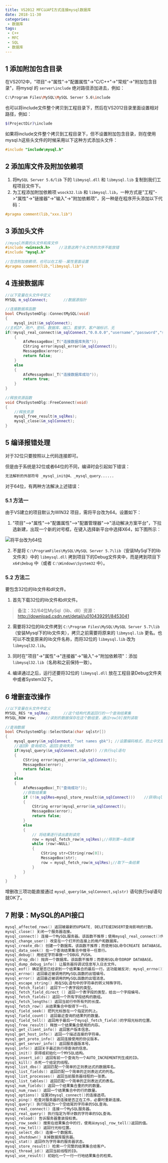 ```yaml
---
title: VS2012 MFC以API方式连接mysql数据库
date: 2018-11-30
categories:
 - 数据库
tags:
 - C++
 - MFC
 - SQL
 - 数据库
---
```


## 1 添加附加包含目录

在VS2012中，"项目"->"属性"->"配置属性"->"C/C++"->"常规"->"附加包含目录"，将mysql 的 `server\include` 绝对路径添加进去，例如：

```bash
C:\Program Files\MySQL\MySQL Server 5.6\include
```

也可以将include文件整个拷贝到工程目录下，然后在VS2012目录里面设置相对路径，例如：

```bash
$(ProjectDir)\include
```

如果将include文件整个拷贝到工程目录下，但不设置附加包含目录，则在使用mysql.h这些头文件的时候采用以下这种方式添加头文件：

```cpp
#include "include\mysql.h"
```

## 2 添加库文件及附加依赖项

1.  将`MySQL Server 5.6/lib` 下的 `libmysql.dll` 和 `libmysql.lib` 复制到我们工程项目文件下。
2.  为工程添加附加依赖项 `wsock32.lib` 和 `libmysql.lib`，一种方式是"工程"->"属性"->"链接器"->"输入"->"附加依赖项"，另一种是在程序开头添加以下代码：

```cpp
#pragma comment(lib,"xxx.lib")
```

## 3 添加头文件

```cpp
//mysql所需的头文件和库文件 
#include <winsock.h>    //注意这两个头文件的次序不能放错
#include "mysql.h"
 
//包含附加依赖项，也可以在工程--属性里面设置
#pragma comment(lib,"libmysql.lib")
```

## 4 连接数据库

```cpp
//以下变量在头文件中定义
MYSQL m_sqlConnect;       //数据源指针
 
//连接数据库函数
bool CPosSystemDlg::ConnectMySQL(void)
{
    mysql_init(&m_sqlConnect);
//主机IP、用户、密码、数据库、端口、套接字、客户端标识、无
if(!mysql_real_connect(&m_sqlConnect,"0.0.0.0","username","password","sql",3306,NULL,0))
	{
		AfxMessageBox(_T("连接数据库失败"));
		CString error(mysql_error(&m_sqlConnect));
		MessageBox(error);
		return false;
	}
	else 
	{
		AfxMessageBox(_T("连接数据库成功"));
		return true;
	}
}
 
//释放资源函数
void CPosSystemDlg::FreeConnect(void)
{
	//释放资源
    mysql_free_result(m_sqlRes);
    mysql_close(&m_sqlConnect);
}
```

## 5 编译报错处理

对于32位只要按照以上代码连接即可。

但是由于系统是32位或者64位的不同，编译时会引起如下错误：

```bash
无法解析的外部符号 _mysql_init@4、_mysql_query......
```

对于64位，有两种方法解决上述错误：

### 5.1 方法一

由于VS建立的项目默认为WIN32 项目，需将平台改为64。设置如下：

1. "项目"—>"属性"—>"配置属性"—>"配置管理器"—>"活动解决方案平台"，下拉选新建，出现一个新的对号框，在键入选择新平台中选择X64，如下图所示：

![将平台改为64位](./images/mysql_api_connect/x64.png)

2. 不是将 `C:\ProgramFiles\MySQL\MySQL Server 5.7\lib`（安装MySql下的lib文件夹）中的 `libmysql.dll` 拷到项目下的Debug文件夹中，而是拷到项目下 `x64\Debug` 中（或者 `C:\Windows\System32` 中）。

### 5.2 方法二

要包含32位的lib文件和dll文件。

1. 首先下载32位的lib文件和dll文件。

> 备注：32/64位MySql（lib、dll）资源：http://download.csdn.net/detail/u010439291/8453041

2. 需要将32位的lib文件拷到 `C:\Program Files\MySQL\MySQL Server 5.7\lib`（安装Mysql下的lib文件夹），拷贝之前需要将原来的 `libmysql.lib` 更名。也可以不改变原来的lib文件名称，而将32位的 `libmysql.lib` 改为 `libmysql32.lib`。

3. 同时在"项目"->"属性"->"连接器"->"输入"->"附加依赖项"：添加 `libmysql32.lib`（名称和之前保持一致）。

4. 编译通过之后，运行还要将32位的 `libmysql.dll` 放在工程目录Debug文件夹中或者System32下。

## 6 增删查改操作

```cpp
//以下变量在头文件中定义
MYSQL_RES *m_sqlRes;      //这个结构代表返回行的一个查询结果集
MYSQL_ROW row;    //读到的数据保存在这个数组里，通过row[0]按列读取
 
//查询数据
bool CPosSystemDlg::SelectData(char sqlstr[])
{
	mysql_query(&m_sqlConnect, "set names gbk"); //设置编码格式，防止中文乱码
	//返回0 查询成功，返回1查询失败
	if(mysql_query(&m_sqlConnect,sqlstr)) //执行sql语句
	{
		CString error(mysql_error(&m_sqlConnect));
		MessageBox(error);
		return false;
	}
	else
	{
		AfxMessageBox(_T("查询成功"));
		//获取结果集
		if (!(m_sqlRes=mysql_store_result(&m_sqlConnect)))    //获得sql语句结束后返回的结果集
		{
			CString error(mysql_error(&m_sqlConnect));
			MessageBox(error);
			return false;
		}
		else
		{
			// 将结果逐行读出直到读完
			row = mysql_fetch_row(m_sqlRes);//得到第一条结果
			while (row!=NULL)
			{		
				CString str=CString(row[0]);
				MessageBox(str);
				row = mysql_fetch_row(m_sqlRes);//取下一条结果
			}
		}
	}
}
```

增删改三项功能直接通过 `mysql_query(&m_sqlConnect,sqlstr)` 语句执行sql语句就OK了。

## 7 附录：MySQL的API接口

```cpp
mysql_affected_rows() 返回被最新的UPDATE, DELETE或INSERT查询影响的行数。  
mysql_close() 关闭一个服务器连接。  
mysql_connect() 连接一个MySQL服务器。该函数不推荐；使用mysql_real_connect()代替。  
mysql_change_user() 改变在一个打开的连接上的用户和数据库。  
mysql_create_db() 创建一个数据库。该函数不推荐；而使用SQL命令CREATE DATABASE。  
mysql_data_seek() 在一个查询结果集合中搜寻一任意行。  
mysql_debug() 用给定字符串做一个DBUG_PUSH。  
mysql_drop_db() 抛弃一个数据库。该函数不推荐；而使用SQL命令DROP DATABASE。  
mysql_dump_debug_info() 让服务器将调试信息写入日志文件。  
mysql_eof() 确定是否已经读到一个结果集合的最后一行。这功能被反对; mysql_errno()或mysql_error()可以相反被使用。  
mysql_errno() 返回最近被调用的MySQL函数的出错编号。  
mysql_error() 返回最近被调用的MySQL函数的出错消息。  
mysql_escape_string() 用在SQL语句中的字符串的转义特殊字符。  
mysql_fetch_field() 返回下一个表字段的类型。  
mysql_fetch_field_direct () 返回一个表字段的类型，给出一个字段编号。  
mysql_fetch_fields() 返回一个所有字段结构的数组。  
mysql_fetch_lengths() 返回当前行中所有列的长度。  
mysql_fetch_row() 从结果集合中取得下一行。  
mysql_field_seek() 把列光标放在一个指定的列上。  
mysql_field_count() 返回最近查询的结果列的数量。  
mysql_field_tell() 返回用于最后一个mysql_fetch_field()的字段光标的位置。  
mysql_free_result() 释放一个结果集合使用的内存。  
mysql_get_client_info() 返回客户版本信息。  
mysql_get_host_info() 返回一个描述连接的字符串。  
mysql_get_proto_info() 返回连接使用的协议版本。  
mysql_get_server_info() 返回服务器版本号。  
mysql_info() 返回关于最近执行得查询的信息。  
mysql_init() 获得或初始化一个MYSQL结构。  
mysql_insert_id() 返回有前一个查询为一个AUTO_INCREMENT列生成的ID。  
mysql_kill() 杀死一个给定的线程。  
mysql_list_dbs() 返回匹配一个简单的正则表达式的数据库名。  
mysql_list_fields() 返回匹配一个简单的正则表达式的列名。  
mysql_list_processes() 返回当前服务器线程的一张表。  
mysql_list_tables() 返回匹配一个简单的正则表达式的表名。  
mysql_num_fields() 返回一个结果集合重的列的数量。  
mysql_num_rows() 返回一个结果集合中的行的数量。  
mysql_options() 设置对mysql_connect()的连接选项。  
mysql_ping() 检查对服务器的连接是否正在工作，必要时重新连接。  
mysql_query() 执行指定为一个空结尾的字符串的SQL查询。  
mysql_real_connect() 连接一个MySQL服务器。  
mysql_real_query() 执行指定为带计数的字符串的SQL查询。  
mysql_reload() 告诉服务器重装授权表。  
mysql_row_seek() 搜索在结果集合中的行，使用从mysql_row_tell()返回的值。  
mysql_row_tell() 返回行光标位置。  
mysql_select_db() 连接一个数据库。  
mysql_shutdown() 关掉数据库服务器。  
mysql_stat() 返回作为字符串的服务器状态。  
mysql_store_result() 检索一个完整的结果集合给客户。  
mysql_thread_id() 返回当前线程的ID。  
mysql_use_result() 初始化一个一行一行地结果集合的检索。 
```

